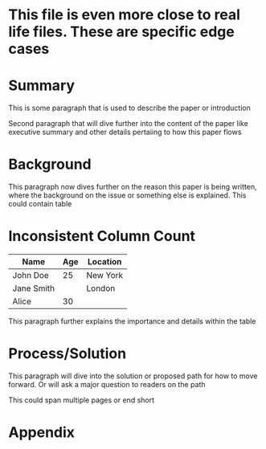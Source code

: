 # This file is even more close to real life files. These are specific edge cases

# Summary

This is some paragraph that is used to describe the paper or introduction

Second paragraph that will dive further into the content of the paper like executive summary and other details pertaiing to how this paper flows

# Background

This paragraph now dives further on the reason this paper is being written, where the background on the issue or something else is explained. This could contain table 

# Inconsistent Column Count

| Name       | Age | Location |
| ---------- | --- | -------- |
| John Doe   | 25  | New York |
| Jane Smith |     | London   |
| Alice      | 30  |

This paragraph further explains the importance and details within the table

# Process/Solution

This paragraph will dive into the solution or proposed path for how to move forward. Or will ask a major question to readers on the path

This could span multiple pages or end short

# Appendix




